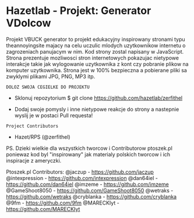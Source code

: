# Hazetlab - Projekt: Generator VDolcow

Projekt VBUCK generator to projekt edukacyjny inspirowany stronami typu theannoyingsite majacy na celu uczulic mlodych uzytkownikow internetu o zagrozeniach panujacym w nim. Kod strony zostal napisany w JavaScript. Strona prezentuje mozliwosci stron internetowych pokazujac nietypowe interakcje takie jak wylogowanie uzytkownika z kont czy pobranie plikow na komputer uzytkownika. Strona jest w 100% bezpieczna a pobierane pliki sa zwyklymi plikami JPG, PNG, MP3 itp. 

`DOLOZ SWOJA CEGIELKE DO PROJEKTU`

- Sklonuj repozytorium
  $ git clone https://github.com/hazetlab/zerfithel

- Dodaj swoje pomysly i inne nietypowe reakcje do strony a nastepnie wyslij je w postaci Pull requesta!

`Project Contributors`

- Hazet/RPS (@zerfithel)


PS. Dzieki wielkie dla wszystkich tworcow i Contributorow ptoszek.pl poniewaz kod byl "inspirowany" jak materialy polskich tworcow i ich inspiracje z ameryczki.

  Ptoszek.pl Contributors:
    @jaczup - https://github.com/jaczup
    @intexpression - https://github.com/intexpression
    @dan64iel - https://github.com/dan64iel
    @imzeme - https://github.com/imzeme
    @GameShoot8050 - https://github.com/GameShoot8050
    @wetraks -  https://github.com/wetraks
    @cryblanka - https://github.com/cryblanka
    @9fm - https://github.com/9fm
    @MARECKIyt - https://github.com/MARECKIyt